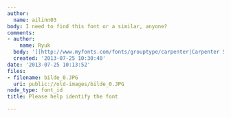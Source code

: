```yaml
---
author:
  name: ailinn03
body: I need to find this font or a similar, anyone?
comments:
- author:
    name: Ryuk
  body: '[[http://www.myfonts.com/fonts/grouptype/carpenter|Carpenter Script]]'
  created: '2013-07-25 10:30:40'
date: '2013-07-25 10:13:52'
files:
- filename: bilde_0.JPG
  uri: public://old-images/bilde_0.JPG
node_type: font_id
title: Please help identify the font

---
```

